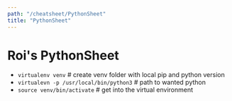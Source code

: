 ```yaml
---
path: "/cheatsheet/PythonSheet"
title: "PythonSheet"
---
```


Roi's PythonSheet
============

- `virtualenv venv` # create venv folder with local pip and python version
- `virtualevn -p /usr/local/bin/python3` # path to wanted python
- `source venv/bin/activate` # get into the virtual environment
